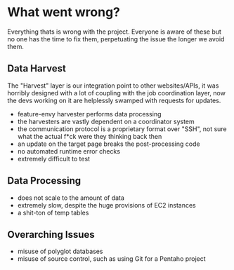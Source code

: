 # What went wrong?
Everything thats is wrong with the project. Everyone is aware of these but no one has the time to fix them, perpetuating the issue the longer we avoid them.

## Data Harvest
The "Harvest" layer is our integration point to other websites/APIs, it was horribly designed with a lot of coupling with the job coordination layer, now the devs working on it are helplessly swamped with requests for updates.
- feature-envy harvester performs data processing
- the harvesters are vastly dependent on a coordinator system
- the communication protocol is a proprietary format over "SSH", not sure what the actual f*ck were they thinking back then 
- an update on the target page breaks the post-processing code
- no automated runtime error checks
- extremely difficult to test

## Data Processing
- does not scale to the amount of data
- extremely slow, despite the huge provisions of EC2 instances
- a shit-ton of temp tables

## Overarching Issues
- misuse of polyglot databases
- misuse of source control, such as using Git for a Pentaho project

